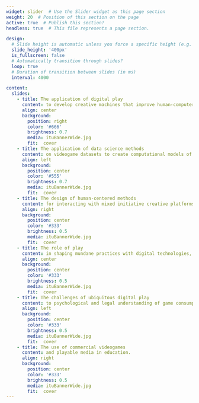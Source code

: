 ```yaml
---
widget: slider  # Use the Slider widget as this page section
weight: 20  # Position of this section on the page
active: true  # Publish this section?
headless: true  # This file represents a page section.

design:
  # Slide height is automatic unless you force a specific height (e.g. '400px')
  slide_height: '400px'
  is_fullscreen: false
  # Automatically transition through slides?
  loop: true
  # Duration of transition between slides (in ms)
  interval: 4000

content:
  slides:
    - title: The application of digital play
      content: to develop creative machines that improve human-computer interactions using deep learning methods.
      align: center
      background:
        position: right
        color: '#666'
        brightness: 0.7
        media: ituBannerWide.jpg
        fit:  cover
    - title: The application of data science methods
      content: on videogame datasets to create computational models of perception, cognition, and emotion.
      align: left
      background:
        position: center
        color: '#555'
        brightness: 0.7
        media: ituBannerWide.jpg
        fit:  cover
    - title: The design of human-centered methods
      content: for interacting with mixed initiative creative platforms such as game engines.
      align: right
      background:
        position: center
        color: '#333'
        brightness: 0.5
        media: ituBannerWide.jpg
        fit:  cover
    - title: The role of play
      content: in shaping mundane practices with digital technologies, from videogames to social media.
      align: center
      background:
        position: center
        color: '#333'
        brightness: 0.5
        media: ituBannerWide.jpg
        fit:  cover
    - title: The challenges of ubiquitous digital play
      content: to psychological and legal understanding of game consumption and commercialization, from gambling to addiction.
      align: left
      background:
        position: center
        color: '#333'
        brightness: 0.5
        media: ituBannerWide.jpg
        fit:  cover
    - title: The use of commercial videogames
      content: and playable media in education.
      align: right
      background:
        position: center
        color: '#333'
        brightness: 0.5
        media: ituBannerWide.jpg
        fit:  cover
---
```

